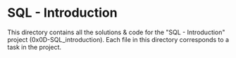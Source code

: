 # SQL - Introduction

This directory contains all the solutions & code for the "SQL - Introduction" project (0x0D-SQL_introduction). Each file in this directory corresponds to a task in the project.